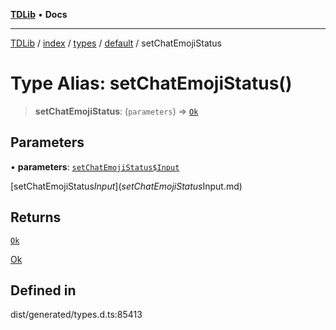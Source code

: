 [**TDLib**](../../../../../../README.md) • **Docs**

***

[TDLib](../../../../../../modules.md) / [index](../../../../../README.md) / [types](../../../README.md) / [default](../README.md) / setChatEmojiStatus

# Type Alias: setChatEmojiStatus()

> **setChatEmojiStatus**: (`parameters`) => [`Ok`](Ok.md)

## Parameters

• **parameters**: [`setChatEmojiStatus$Input`](setChatEmojiStatus$Input.md)

[setChatEmojiStatus$Input](setChatEmojiStatus$Input.md)

## Returns

[`Ok`](Ok.md)

[Ok](Ok.md)

## Defined in

dist/generated/types.d.ts:85413
